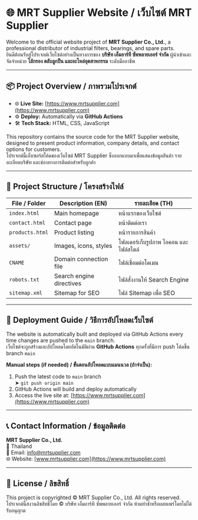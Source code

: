 # 🌐 MRT Supplier Website / เว็บไซต์ MRT Supplier

Welcome to the official website project of **MRT Supplier Co., Ltd.**, a professional distributor of industrial filters, bearings, and spare parts.  
ยินดีต้อนรับสู่โปรเจกต์เว็บไซต์อย่างเป็นทางการของ **บริษัท เอ็มอาร์ที ซัพพลายเออร์ จำกัด** ผู้นำเข้าและจัดจำหน่าย **ไส้กรอง ตลับลูกปืน และอะไหล่อุตสาหกรรม** ระดับมืออาชีพ

---

## 📦 Project Overview / ภาพรวมโปรเจกต์

- 🌐 **Live Site:** [https://www.mrtsupplier.com](https://www.mrtsupplier.com)  
- ⚙️ **Deploy:** Automatically via **GitHub Actions**  
- 🛠️ **Tech Stack:** HTML, CSS, JavaScript  

This repository contains the source code for the MRT Supplier website, designed to present product information, company details, and contact options for customers.  
โปรเจกต์นี้เก็บซอร์สโค้ดของเว็บไซต์ MRT Supplier ซึ่งออกแบบมาเพื่อแสดงข้อมูลสินค้า รายละเอียดบริษัท และช่องทางการติดต่อสำหรับลูกค้า

---

## 📁 Project Structure / โครงสร้างไฟล์

| File / Folder | Description (EN) | รายละเอียด (TH) |
|---------------|------------------|------------------|
| `index.html` | Main homepage | หน้าแรกของเว็บไซต์ |
| `contact.html` | Contact page | หน้าติดต่อเรา |
| `products.html` | Product listing | หน้ารายการสินค้า |
| `assets/` | Images, icons, styles | โฟลเดอร์เก็บรูปภาพ ไอคอน และไฟล์สไตล์ |
| `CNAME` | Domain connection file | ไฟล์เชื่อมต่อโดเมน |
| `robots.txt` | Search engine directives | ไฟล์สั่งงานให้ Search Engine |
| `sitemap.xml` | Sitemap for SEO | ไฟล์ Sitemap เพื่อ SEO |

---

## 🚀 Deployment Guide / วิธีการอัปโหลดเว็บไซต์

The website is automatically built and deployed via GitHub Actions every time changes are pushed to the `main` branch.  
เว็บไซต์จะถูกสร้างและอัปโหลดโดยอัตโนมัติผ่าน **GitHub Actions** ทุกครั้งที่มีการ push โค้ดขึ้น branch `main`

**Manual steps (if needed) / ขั้นตอนอัปโหลดแบบแมนนวล (ถ้าจำเป็น):**

1. Push the latest code to `main` branch  
   ➤ `git push origin main`
2. GitHub Actions will build and deploy automatically  
3. Access the live site at: [https://www.mrtsupplier.com](https://www.mrtsupplier.com)

---

## 📞 Contact Information / ข้อมูลติดต่อ

**MRT Supplier Co., Ltd.**  
📍 Thailand  
📧 Email: info@mrtsupplier.com  
🌐 Website: [www.mrtsupplier.com](https://www.mrtsupplier.com)

---

## 📜 License / ลิขสิทธิ์

This project is copyrighted © MRT Supplier Co., Ltd. All rights reserved.  
โปรเจกต์นี้สงวนลิขสิทธิ์โดย © บริษัท เอ็มอาร์ที ซัพพลายเออร์ จำกัด ห้ามทำซ้ำหรือเผยแพร่โดยไม่ได้รับอนุญาต
